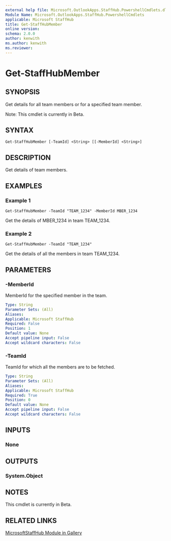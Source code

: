 ```yaml
---
external help file: Microsoft.OutlookApps.StaffHub.PowershellCmdlets.dll-Help.xml
Module Name: Microsoft.OutlookApps.StaffHub.PowershellCmdlets
applicable: Microsoft StaffHub
title: Get-StaffHubMember
online version: 
schema: 2.0.0
author: kenwith
ms.author: kenwith
ms.reviewer:
---
```


# Get-StaffHubMember

## SYNOPSIS
Get details for all team members or for a specified team member.

Note: This cmdlet is currently in Beta.

## SYNTAX

```
Get-StaffHubMember [-TeamId] <String> [[-MemberId] <String>]
```

## DESCRIPTION
Get details of team members.

## EXAMPLES

### Example 1
```
Get-StaffHubMember -TeamId "TEAM_1234" -MemberId MBER_1234
```

Get the details of MBER_1234 in team TEAM_1234.

### Example 2
```
Get-StaffHubMember -TeamId "TEAM_1234"
```

Get the details of all the members in team TEAM_1234.

## PARAMETERS

### -MemberId
MemberId for the specified member in the team.

```yaml
Type: String
Parameter Sets: (All)
Aliases: 
Applicable: Microsoft StaffHub
Required: False
Position: 1
Default value: None
Accept pipeline input: False
Accept wildcard characters: False
```

### -TeamId
TeamId for which all the members are to be fetched.

```yaml
Type: String
Parameter Sets: (All)
Aliases: 
Applicable: Microsoft StaffHub
Required: True
Position: 0
Default value: None
Accept pipeline input: False
Accept wildcard characters: False
```

## INPUTS

### None

## OUTPUTS

### System.Object

## NOTES

This cmdlet is currently in Beta.

## RELATED LINKS

[MicrosoftStaffHub Module in Gallery](https://www.powershellgallery.com/packages/MicrosoftStaffHub/1.0.0-alpha)

